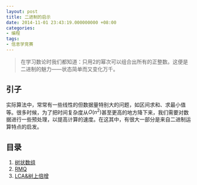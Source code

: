 ```yaml
---
layout: post
title: 二进制的启示
date: 2014-11-01 23:43:19.000000000 +08:00
categories:
- 编程
tags:
- 信息学竞赛
---
```


> 在学习数论时我们都知道：只用2的幂次可以组合出所有的正整数。这便是二进制的魅力——状态简单而又变化万千。

## **引子**

实际算法中，常常有一些线性的但数据量特别大的问题，如区间求和、求最小值等。很多时候，为了把时间复杂度从$O(n^2)$甚至更高的地方降下来，我们需要对数据进行一些预处理，以提高计算的速度。在这其中，有很大一部分是来自二进制运算特点的启发。

## **目录**

1.  [树状数组](/archives/307)
2.  [RMQ](/archives/318)
3.  [LCA&树上倍增](/archives/324)

